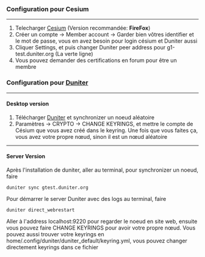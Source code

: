 ### Configuration pour Cesium

---

1. Telecharger [Cesium](https://cesium.app/fr/telechargement)  (Version recommandée: **FireFox**)
2. Créer un compte -> Member account -> Garder bien vôtres identifier et le mot de passe, vous en avez besoin pour login césium et Duniter aussi
3. Cliquer Settings, et puis changer Duniter peer address pour  g1-test.duniter.org (La verte ligne)
4. Vous pouvez demander des certifications en forum pour être un membre



### Configuration pour [Duniter](https://duniter.org/en/wiki/duniter/install/#server-version) 

---

#### Desktop version

1. Télécharger [Duniter](https://duniter.org/en/wiki/duniter/install/#server-version) et synchronizer un noeud aléatoire
2. Paramètres -> CRYPTO -> CHANGE KEYRINGS, et mettre le compte de Césium que vous avez créé dans le keyring. Une fois que vous faites ça, vous avez votre propre nœud, sinon il est un nœud aléatoire

---

#### Server Version

Après l'installation de duniter, aller au terminal, pour synchronizer un noeud, faire

```terminal
duniter sync gtest.duniter.org
```

Pour démarrer le server Duniter avec des logs au terminal, faire

```
duniter direct_webrestart 
```

Aller à l'address localhost:9220 pour regarder le noeud en site web, ensuite vous pouvez faire CHANGE KEYRINGS pour avoir votre propre nœud. Vous pouvez aussi trouver votre keyrings en home/.config/duniter/duniter_default/keyring.yml, vous pouvez changer directement keyrings dans ce fichier